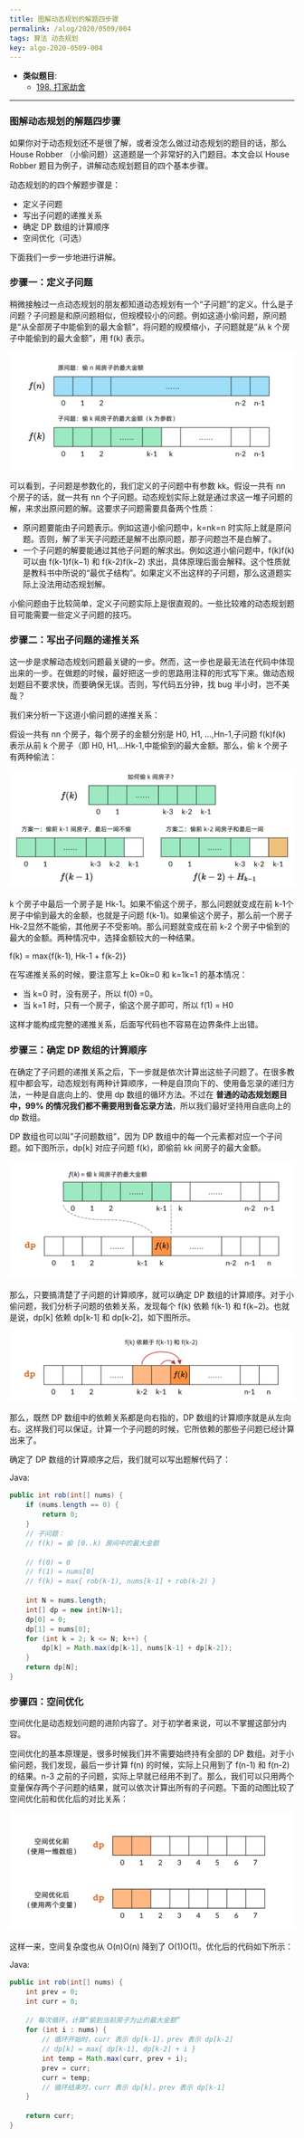 ```yaml
---
title: 图解动态规划的解题四步骤
permalink: /alog/2020/0509/004
tags: 算法 动态规划
key: algo-2020-0509-004
---
```

- __类似题目__:
    - [198. 打家劫舍](/leetcode/2020/0402/013)

---

### 图解动态规划的解题四步骤

如果你对于动态规划还不是很了解，或者没怎么做过动态规划的题目的话，那么 House Robber （小偷问题）这道题是一个非常好的入门题目。本文会以 House Robber 题目为例子，讲解动态规划题目的四个基本步骤。

动态规划的的四个解题步骤是：

- 定义子问题
- 写出子问题的递推关系
- 确定 DP 数组的计算顺序
- 空间优化（可选）  

下面我们一步一步地进行讲解。

### 步骤一：定义子问题
稍微接触过一点动态规划的朋友都知道动态规划有一个“子问题”的定义。什么是子问题？子问题是和原问题相似，但规模较小的问题。例如这道小偷问题，原问题是“从全部房子中能偷到的最大金额”，将问题的规模缩小，子问题就是“从 k 个房子中能偷到的最大金额”，用 f(k) 表示。

![pic1](/assets/images/leetcode/0402/91c71fba111b52580bd0f99bd77f386ae26055b6ffb015c3df9dc26204e8465a.jpg)

可以看到，子问题是参数化的，我们定义的子问题中有参数 kk。假设一共有 nn 个房子的话，就一共有 nn 个子问题。动态规划实际上就是通过求这一堆子问题的解，来求出原问题的解。这要求子问题需要具备两个性质：

- 原问题要能由子问题表示。例如这道小偷问题中，k=nk=n 时实际上就是原问题。否则，解了半天子问题还是解不出原问题，那子问题岂不是白解了。
- 一个子问题的解要能通过其他子问题的解求出。例如这道小偷问题中，f(k)f(k) 可以由 f(k-1)f(k−1) 和 f(k-2)f(k−2) 求出，具体原理后面会解释。这个性质就是教科书中所说的“最优子结构”。如果定义不出这样的子问题，那么这道题实际上没法用动态规划解。

小偷问题由于比较简单，定义子问题实际上是很直观的。一些比较难的动态规划题目可能需要一些定义子问题的技巧。

### 步骤二：写出子问题的递推关系
这一步是求解动态规划问题最关键的一步。然而，这一步也是最无法在代码中体现出来的一步。在做题的时候，最好把这一步的思路用注释的形式写下来。做动态规划题目不要求快，而要确保无误。否则，写代码五分钟，找 bug 半小时，岂不美哉？

我们来分析一下这道小偷问题的递推关系：

假设一共有 nn 个房子，每个房子的金额分别是 H0, H1, ...,Hn-1,子问题 f(k)f(k) 表示从前 k 个房子（即 H0, H1,...Hk-1,中能偷到的最大金额。那么，偷 k 个房子有两种偷法：

![pic2](/assets/images/leetcode/0402/ccceac397062b8ac6d369506f5481be5e473d4f9b35751da7861a681bbecc3e8.jpg)

k 个房子中最后一个房子是 Hk-1。如果不偷这个房子，那么问题就变成在前 k-1个房子中偷到最大的金额，也就是子问题 f(k-1)。如果偷这个房子，那么前一个房子 Hk-2显然不能偷，其他房子不受影响。那么问题就变成在前 k-2 个房子中偷到的最大的金额。两种情况中，选择金额较大的一种结果。

f(k) = max{f(k-1), Hk-1 + f(k-2)}

在写递推关系的时候，要注意写上 k=0k=0 和 k=1k=1 的基本情况：

- 当 k=0 时，没有房子，所以 f(0) =0。
- 当 k=1 时，只有一个房子，偷这个房子即可，所以 f(1) = H0

这样才能构成完整的递推关系，后面写代码也不容易在边界条件上出错。

### 步骤三：确定 DP 数组的计算顺序
在确定了子问题的递推关系之后，下一步就是依次计算出这些子问题了。在很多教程中都会写，动态规划有两种计算顺序，一种是自顶向下的、使用备忘录的递归方法，一种是自底向上的、使用 dp 数组的循环方法。不过在 **普通的动态规划题目中，99% 的情况我们都不需要用到备忘录方法**，所以我们最好坚持用自底向上的 dp 数组。

DP 数组也可以叫”子问题数组”，因为 DP 数组中的每一个元素都对应一个子问题。如下图所示，dp[k] 对应子问题 f(k)，即偷前 kk 间房子的最大金额。

![pic3](/assets/images/leetcode/0402/a0d29f1322a7938733fd62f3b2de8b04f678591e40cdf4062810e8d9608e4b5e.jpg)

那么，只要搞清楚了子问题的计算顺序，就可以确定 DP 数组的计算顺序。对于小偷问题，我们分析子问题的依赖关系，发现每个 f(k) 依赖 f(k-1) 和 f(k−2)。也就是说，dp[k] 依赖 dp[k-1] 和 dp[k-2]，如下图所示。

![pic4](/assets/images/leetcode/0402/daa19672855195ae1496f6a3f112dbe9fe0e16e9541238002acaac44f22be613.jpg)

那么，既然 DP 数组中的依赖关系都是向右指的，DP 数组的计算顺序就是从左向右。这样我们可以保证，计算一个子问题的时候，它所依赖的那些子问题已经计算出来了。

确定了 DP 数组的计算顺序之后，我们就可以写出题解代码了：

Java:
```java
public int rob(int[] nums) {
    if (nums.length == 0) {
        return 0;
    }
    // 子问题：
    // f(k) = 偷 [0..k) 房间中的最大金额

    // f(0) = 0
    // f(1) = nums[0]
    // f(k) = max{ rob(k-1), nums[k-1] + rob(k-2) }

    int N = nums.length;
    int[] dp = new int[N+1];
    dp[0] = 0;
    dp[1] = nums[0];
    for (int k = 2; k <= N; k++) {
        dp[k] = Math.max(dp[k-1], nums[k-1] + dp[k-2]);
    }
    return dp[N];
}
```

### 步骤四：空间优化
空间优化是动态规划问题的进阶内容了。对于初学者来说，可以不掌握这部分内容。

空间优化的基本原理是，很多时候我们并不需要始终持有全部的 DP 数组。对于小偷问题，我们发现，最后一步计算 f(n) 的时候，实际上只用到了 f(n-1) 和 f(n-2) 的结果。n-3 之前的子问题，实际上早就已经用不到了。那么，我们可以只用两个变量保存两个子问题的结果，就可以依次计算出所有的子问题。下面的动图比较了空间优化前和优化后的对比关系：

![pic5](/assets/images/leetcode/0402/3dcbb1028ed9cdac95fdc8c8348ccc6f2e4c50b3fd8222e5690257d6b495090a.gif)

这样一来，空间复杂度也从 O(n)O(n) 降到了 O(1)O(1)。优化后的代码如下所示：

Java:
```java
public int rob(int[] nums) {
    int prev = 0;
    int curr = 0;

    // 每次循环，计算“偷到当前房子为止的最大金额”
    for (int i : nums) {
        // 循环开始时，curr 表示 dp[k-1]，prev 表示 dp[k-2]
        // dp[k] = max{ dp[k-1], dp[k-2] + i }
        int temp = Math.max(curr, prev + i);
        prev = curr;
        curr = temp;
        // 循环结束时，curr 表示 dp[k]，prev 表示 dp[k-1]
    }

    return curr;
}
```
